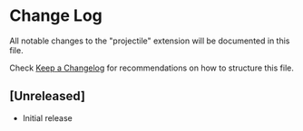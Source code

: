 # Change Log
All notable changes to the "projectile" extension will be documented in this file.

Check [Keep a Changelog](http://keepachangelog.com/) for recommendations on how to structure this file.

## [Unreleased]
- Initial release